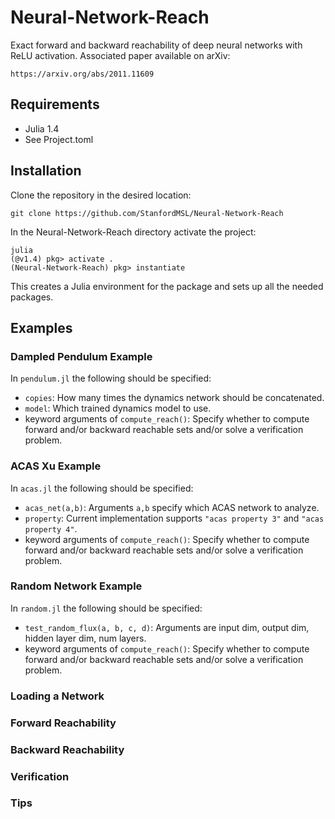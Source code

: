 # Neural-Network-Reach
Exact forward and backward reachability of deep neural networks with ReLU activation. Associated paper available on arXiv:
```
https://arxiv.org/abs/2011.11609
```

## Requirements ##
- Julia 1.4
- See Project.toml

## Installation ##
Clone the repository in the desired location:
```
git clone https://github.com/StanfordMSL/Neural-Network-Reach
```
In the Neural-Network-Reach directory activate the project:
```
julia
(@v1.4) pkg> activate .
(Neural-Network-Reach) pkg> instantiate
```
This creates a Julia environment for the package and sets up all the needed packages.

## Examples ##
### Dampled Pendulum Example ###
In ```pendulum.jl``` the following should be specified:
- ```copies```: How many times the dynamics network should be concatenated.
- ```model```: Which trained dynamics model to use.
- keyword arguments of ```compute_reach()```: Specify whether to compute forward and/or backward reachable sets and/or solve a verification problem.

### ACAS Xu Example ###
In ```acas.jl``` the following should be specified:
- ```acas_net(a,b)```: Arguments ```a,b``` specify which ACAS network to analyze.
- ```property```: Current implementation supports ```"acas property 3"``` and ```"acas property 4"```.
- keyword arguments of ```compute_reach()```: Specify whether to compute forward and/or backward reachable sets and/or solve a verification problem.

### Random Network Example ###
In ```random.jl``` the following should be specified:
- ```test_random_flux(a, b, c, d)```: Arguments are input dim, output dim, hidden layer dim, num layers.
- keyword arguments of ```compute_reach()```: Specify whether to compute forward and/or backward reachable sets and/or solve a verification problem.

### Loading a Network ###


### Forward Reachability ###


### Backward Reachability ###


### Verification ###


### Tips ###
